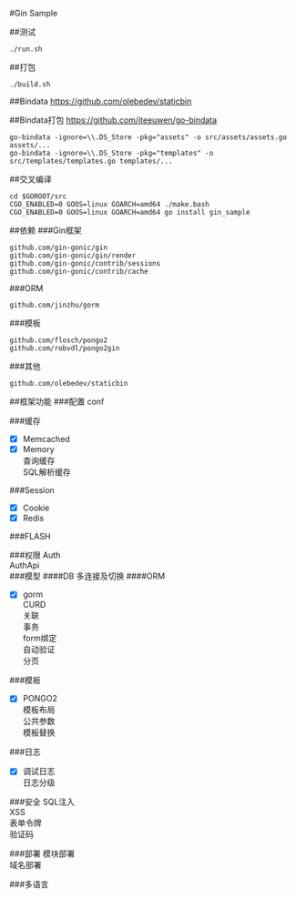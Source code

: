 #Gin Sample

##测试
```
./run.sh
```

##打包
```
./build.sh
```

##Bindata
https://github.com/olebedev/staticbin

##Bindata打包
https://github.com/jteeuwen/go-bindata
```
go-bindata -ignore=\\.DS_Store -pkg="assets" -o src/assets/assets.go assets/...
go-bindata -ignore=\\.DS_Store -pkg="templates" -o src/templates/templates.go templates/...
```

##交叉编译
```
cd $GOROOT/src
CGO_ENABLED=0 GOOS=linux GOARCH=amd64 ./make.bash
CGO_ENABLED=0 GOOS=linux GOARCH=amd64 go install gin_sample
```

##依赖
###Gin框架
```
github.com/gin-gonic/gin
github.com/gin-gonic/gin/render
github.com/gin-gonic/contrib/sessions
github.com/gin-gonic/contrib/cache
```
###ORM
```
github.com/jinzhu/gorm
```

###模板
```
github.com/flosch/pongo2
github.com/robvdl/pongo2gin
```
###其他
```
github.com/olebedev/staticbin
```

##框架功能
###配置
	conf

###缓存
- [x] Memcached<br>
- [x] Memory<br>
	查询缓存<br>
	SQL解析缓存<br>

###Session
- [x] Cookie<br>
- [x] Redis<br>

###FLASH
	
###权限
	Auth<br>
	AuthApi<br>
###模型
####DB
	多连接及切换
####ORM
- [x] gorm<br>
	CURD<br>
	关联<br>
	事务<br>
	form绑定<br>
	自动验证<br>
	分页<br>

###模板
- [x] PONGO2<br>
	模板布局<br>
	公共参数<br>
	模板替换<br>

###日志
- [x] 调试日志<br>
	日志分级

###安全
	SQL注入<br>
	XSS<br>
	表单令牌<br>
	验证码<br>
	
###部署
	模块部署<br>
	域名部署<br>
	
###多语言



